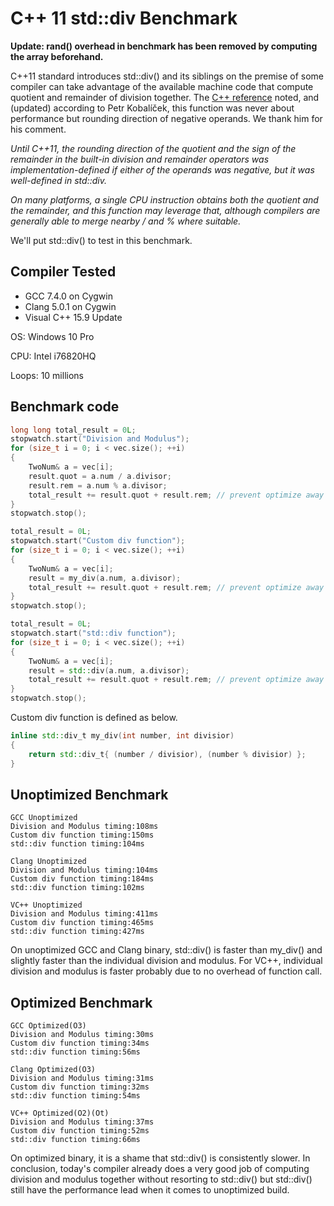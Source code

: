 # C++ 11 std::div Benchmark

__Update: rand() overhead in benchmark has been removed by computing the array beforehand.__

C++11 standard introduces std::div() and its siblings on the premise of some compiler can take advantage of the available machine code that compute quotient and remainder of division together. The [C++ reference](https://en.cppreference.com/w/cpp/numeric/math/div) noted, and (updated) according to Petr Kobal&iacute;ček, this function was never about performance but rounding direction of negative operands. We thank him for his comment.

_Until C++11, the rounding direction of the quotient and the sign of the remainder in the built-in division and remainder operators was implementation-defined if either of the operands was negative, but it was well-defined in std::div._

_On many platforms, a single CPU instruction obtains both the quotient and the remainder, and this function may leverage that, although compilers are generally able to merge nearby / and % where suitable._

We'll put std::div() to test in this benchmark.

## Compiler Tested

* GCC 7.4.0 on Cygwin
* Clang 5.0.1 on Cygwin
* Visual C++ 15.9 Update

OS: Windows 10 Pro

CPU: Intel i76820HQ

Loops: 10 millions

## Benchmark code

```Cpp
long long total_result = 0L;
stopwatch.start("Division and Modulus");
for (size_t i = 0; i < vec.size(); ++i)
{
    TwoNum& a = vec[i];
    result.quot = a.num / a.divisor;
    result.rem = a.num % a.divisor;
    total_result += result.quot + result.rem; // prevent optimize away
}
stopwatch.stop();

total_result = 0L;
stopwatch.start("Custom div function");
for (size_t i = 0; i < vec.size(); ++i)
{
    TwoNum& a = vec[i];
    result = my_div(a.num, a.divisor);
    total_result += result.quot + result.rem; // prevent optimize away
}
stopwatch.stop();

total_result = 0L;
stopwatch.start("std::div function");
for (size_t i = 0; i < vec.size(); ++i)
{
    TwoNum& a = vec[i];
    result = std::div(a.num, a.divisor);
    total_result += result.quot + result.rem; // prevent optimize away
}
stopwatch.stop();
```

Custom div function is defined as below.

```Cpp
inline std::div_t my_div(int number, int divisior)
{
    return std::div_t{ (number / divisior), (number % divisior) };
}
```

## Unoptimized Benchmark

```
GCC Unoptimized
Division and Modulus timing:108ms
Custom div function timing:150ms
std::div function timing:104ms

Clang Unoptimized
Division and Modulus timing:104ms
Custom div function timing:184ms
std::div function timing:102ms

VC++ Unoptimized
Division and Modulus timing:411ms
Custom div function timing:465ms
std::div function timing:427ms
```

On unoptimized GCC and Clang binary, std::div() is faster than my_div() and slightly faster than the individual division and modulus. For VC++, individual division and modulus is faster probably due to no overhead of function call.

## Optimized Benchmark

```
GCC Optimized(O3)
Division and Modulus timing:30ms
Custom div function timing:34ms
std::div function timing:56ms

Clang Optimized(O3)
Division and Modulus timing:31ms
Custom div function timing:32ms
std::div function timing:54ms

VC++ Optimized(O2)(Ot)
Division and Modulus timing:37ms
Custom div function timing:52ms
std::div function timing:66ms
```

On optimized binary, it is a shame that std::div() is consistently slower. In conclusion, today's compiler already does a very good job of computing division and modulus together without resorting to std::div() but std::div() still have the performance lead when it comes to unoptimized build.



